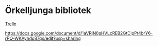 # Örkelljunga bibliotek



[Trello](https://trello.com/b/vMdYu8fw/ironvikings)



https://docs.google.com/document/d/1aVRjN0pHVLcREB2GtDlpPt4brY6-rPQ-WKAyhdoB7qs/edit?usp=sharing


